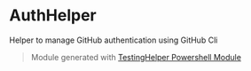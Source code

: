 # AuthHelper

Helper to manage GitHub authentication using GitHub Cli

> Module generated with [TestingHelper Powershell Module](https://www.powershellgallery.com/packages/TestingHelper/)
